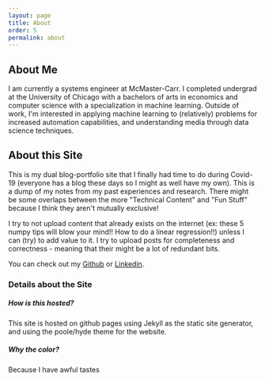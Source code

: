 ```yaml
---
layout: page
title: About
order: 5
permalink: about
---
```


## About Me
I am currently a systems engineer at McMaster-Carr. I completed undergrad at the University of Chicago with a bachelors of arts in economics and computer science with a specialization in machine learning. Outside of work, I'm interested in applying machine learning to (relatively) problems for increased automation capabilities, and understanding media through data science techniques. 

## About this Site
This is my dual blog-portfolio site that I finally had time to do during Covid-19 (everyone has a blog these days so I might as well have my own). This is a dump of my notes from my past experiences and research. There might be some overlaps between the more "Technical Content" and "Fun Stuff" because I think they aren't mutually exclusive! 

I try to not upload content that already exists on the internet (ex: these 5 numpy tips will blow your mind!! How to do a linear regression!!) unless I can (try) to add value to it. I try to upload posts for completeness and correctness - meaning that their might be a lot of redundant bits.  

You can check out my [Github](https://github.com/tedkim97) or [Linkedin](https://www.linkedin.com/in/ted-kim/).

### Details about the Site

##### How is this hosted?
This site is hosted on github pages using Jekyll as the static site generator, and using the poole/hyde theme for the website. 

##### Why the color?
Because I have awful tastes